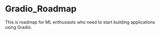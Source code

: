 # Gradio_Roadmap
This is roadmap for ML enthusiasts who need to start building applications using Gradio.
